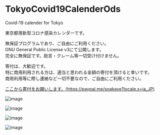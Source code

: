 # TokyoCovid19CalenderOds
Covid-19 calender for Tokyo

東京都用新型コロナ感染カレンダーです。

無保証プログラムであり、ご自由にご利用ください。<br>
GNU General Public License v3にて公開します。<br>
完全に無保証です。助言・クレーム等一切受け付けません。

寄付は、大歓迎です。<br>
特に商用利用される方は、適当と思われる金額の寄付を頂けると幸いです。<br>
商用利用等に際し連絡など一切不要なので、ご自由にご利用ください。

[ここから寄付をお願いします。(https://paypal.me/soakaye?locale.x=ja_JP)](https://paypal.me/soakaye?locale.x=ja_JP)

![image](https://user-images.githubusercontent.com/4694264/128671147-935d16ef-15bc-43c9-9993-bf06d3c627d4.png)

![image](https://user-images.githubusercontent.com/4694264/128672084-b859db4a-4805-470e-85ca-05ddd3d64021.png)

![image](https://user-images.githubusercontent.com/4694264/128671481-b587f1a4-e574-4152-ab6e-f65320357163.png)

![image](https://user-images.githubusercontent.com/4694264/128671418-5c0598df-f6d8-4f69-ae32-f167f5bfccaa.png)

